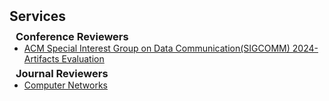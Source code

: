 <h2 id="services" style="margin: 2px 0px 10px;">Services</h2>

<div class="services">

<h3 style="margin:0 10px 0;">Conference Reviewers</h3>

<ul style="margin:0 0 5px;">
  <li><a href="https://conferences.sigcomm.org/sigcomm/2024/"><autocolor> ACM Special Interest Group on Data Communication(SIGCOMM) 2024-Artifacts Evaluation</autocolor></a></li>
</ul>

<h3 style="margin:0 10px 0;">Journal Reviewers</h3>

<ul style="margin:0 0 20px;">
  <li><a href="https://www.sciencedirect.com/journal/computer-networks"><autocolor>Computer Networks</autocolor></a></li>
</ul>

</div>